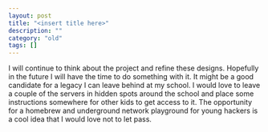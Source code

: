 ```yaml
---
layout: post
title: "<insert title here>"
description: ""
category: "old"
tags: []
---
```



I will continue to think about the project and refine these designs. Hopefully in the future I will have the time to do something with it. It might be a good candidate for a legacy I can leave behind at my school. I would love to leave a couple of the servers in hidden spots around the school and place some instructions somewhere for other kids to get access to it. The opportunity for a homebrew and underground network playground for young hackers is a cool idea that I would love not to let pass.
